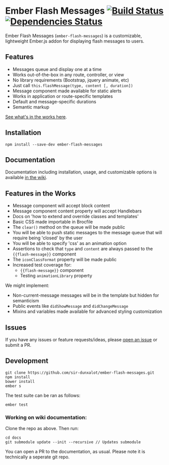 Ember Flash Messages [![Build Status](https://travis-ci.org/sir-dunxalot/ember-flash-messages.svg?branch=master)](https://travis-ci.org/sir-dunxalot/ember-flash-messages) [![Dependencies Status](https://david-dm.org/sir-dunxalot/ember-flash-messages.png)](https://www.npmjs.com/package/ember-flash-messages)
======

Ember Flash Messages (`ember-flash-messages`) is a customizable, lightweight Ember.js addon for displaying flash messages to users.


## Features

- Messages queue and display one at a time
- Works out-of-the-box in any route, controller, or view
- No library requirements (Bootstrap, jquery animate, etc)
- Just call `this.flashMessage(type, content [, duration])`
- Message component made available for static alerts
- Works in application or route-specific templates
- Default and message-specific durations
- Semantic markup

[See what's in the works here](#features-in-the-works).


## Installation

```
npm install --save-dev ember-flash-messages
```


## Documentation

Documentation including installation, usage, and customizable options is available [in the wiki](https://github.com/sir-dunxalot/ember-flash-messages/wiki).


## Features in the Works

- Message component will accept block content
- Message component content property will accept Handlebars
- Docs on 'how to extend and override classes and templates'
- Basic CSS made importable in Brocfile
- The `clear()` method on the queue will be made public
- You will be able to push static messages to the message queue that will require being 'closed' by the user
- You will be able to specify 'css' as an animation option
- Assertions to check that `type` and `content` are always passed to the `{{flash-message}}` component
- The `iconClassFormat` property will be made public
- Increased test coverage for:
  - `{{flash-message}}` component
  - Testing `animationLibrary` property

We might implement:

- Non-current-message messages will be in the template but hidden for semanticism
- Public events like `didShowMessage` and `didChangeMessage`
- Mixins and variables made available for advanced styling customization


## Issues

If you have any issues or feature requests/ideas, please [open an issue](https://github.com/sir-dunxalot/ember-flash-messages/issues/new) or submit a PR.


## Development

```
git clone https://github.com/sir-dunxalot/ember-flash-messages.git
npm install
bower install
ember s
```

The test suite can be ran as follows:

```
ember test
```

### Working on wiki documentation:

Clone the repo as above. Then run:

```
cd docs
git submodule update --init --recursive // Updates submodule
```

You can open a PR to the documentation, as usual. Please note it is technically a seperate git repo.
